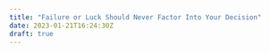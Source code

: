 ```yaml
---
title: "Failure or Luck Should Never Factor Into Your Decision"
date: 2023-01-21T16:24:30Z
draft: true
---
```


